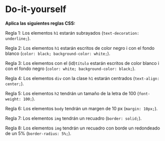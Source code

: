 # Do-it-yourself
**Aplica las siguientes reglas CSS:**

Regla 1: Los elementos ```h1``` estarán subrayados (```text-decoration: underline;```).

Regla 2: Los elementos ```h1``` estarán escritos de color negro i con el fondo blanco (```color: black; background-color: white;```).

Regla 3: Los elementos con el (id)```título``` estarán escritos de color blanco i con el fondo negro (```color: white; background-color: black;```).

Regla 4: Los elementos ```div``` con la clase ```h1``` estarán centrados (```text-align: center;```). 

Regla 5: Los elementos ```h2``` tendrán un tamaño de la letra de 100 (```font-weight: 100;```).

Regla 6: Los elementos ```body``` tendrán un margen de 10 px (```margin: 10px;```).

Regla 7: Los elementos ```img``` tendrán un recuadro (```border: solid;```).

Regla 8: Los elementos ```img``` tendrán un recuadro con borde un redondeado de un 5% (```border-radius: 5%;```).
